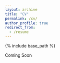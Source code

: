 ```yaml
---
layout: archive
title: "CV"
permalink: /cv/
author_profile: true
redirect_from:
  - /resume
---
```


{% include base_path %}

Coming Soon